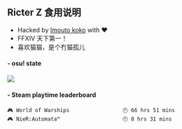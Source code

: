 ## Ricter Z 食用说明
- Hacked by [Imouto koko](https://osu.ppy.sh/users/7679162) with ❤️
- FFXIV 天下第一！
- 喜欢猫猫，是个冇猫孤儿

#### - osu! state
![](http://97.64.19.89:8080/api/v1/stat/4448675)

<!-- steam-box start -->
#### - Steam playtime leaderboard
```text
🎮 World of Warships                 🕘 66 hrs 51 mins
🎮 NieR:Automata™                    🕘 8 hrs 31 mins
```
<!-- Powered by https://github.com/YouEclipse/steam-box . -->
<!-- steam-box end -->
